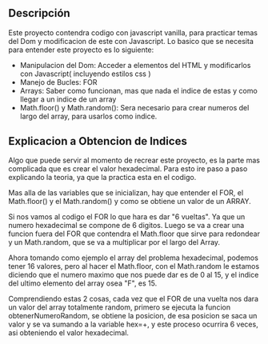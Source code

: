 # <CambiarFondo>

## Descripción

Este proyecto contendra codigo con javascript vanilla, para practicar temas del Dom y modificacion de este con Javascript.
Lo basico que se necesita para entender este proyecto es lo siguiente:

* Manipulacion del Dom: Acceder a elementos del HTML y modificarlos con Javascript( incluyendo estilos css )
* Manejo de Bucles: FOR
* Arrays: Saber como funcionan, mas que nada el indice de estas y como llegar a un indice de un array
* Math.floor() y Math.random(): Sera necesario para crear numeros del largo del array, para usarlos como indice.

## Explicacion a Obtencion de Indices

Algo que puede servir al momento de recrear este proyecto, es la parte mas complicada que es crear el valor hexadecimal. Para esto ire paso a paso explicando la teoria, ya que la practica esta en el codigo.

Mas alla de las variables que se inicializan, hay que entender el FOR, el Math.floor() y el Math.random() y como se obtiene un valor de un ARRAY.

Si nos vamos al codigo el FOR lo que hara es dar "6 vueltas". Ya que un numero hexadecimal se compone de 6 digitos. Luego se va a crear una funcion fuera del FOR que contendra el Math.floor que sirve para redondear y un Math.random, que se va a multiplicar por el largo del Array.

Ahora tomando como ejemplo el array del problema hexadecimal, podemos tener 16 valores, pero al hacer el Math.floor,
con el Math.random le estamos diciendo que el numero maximo que nos puede dar es de 0 al 15, y el indice del ultimo elemento del array osea "F", es 15.

Comprendiendo estas 2 cosas, cada vez que el FOR de una vuelta nos dara un valor del array totalmente random, primero se ejecuta la funcion obtenerNumeroRandom, se obtiene la posicion, de esa posicion se saca un valor y se va sumando a la variable hex=+, y este proceso ocurrira 6 veces, asi obteniendo el valor hexadecimal.




